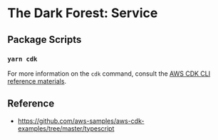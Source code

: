# The Dark Forest: Service

## Package Scripts

### `yarn cdk`

For more information on the `cdk` command, consult the [AWS CDK CLI reference materials](https://docs.aws.amazon.com/cdk/latest/guide/cli.html).

## Reference

- https://github.com/aws-samples/aws-cdk-examples/tree/master/typescript
